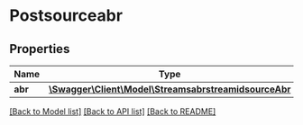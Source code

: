 # Postsourceabr

## Properties
Name | Type | Description | Notes
------------ | ------------- | ------------- | -------------
**abr** | [**\Swagger\Client\Model\StreamsabrstreamidsourceAbr**](StreamsabrstreamidsourceAbr.md) |  | [optional] 

[[Back to Model list]](../README.md#documentation-for-models) [[Back to API list]](../README.md#documentation-for-api-endpoints) [[Back to README]](../README.md)

